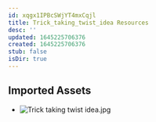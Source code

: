 ```yaml
---
id: xqgx1IPBcSWjYT4mxCqjl
title: Trick_taking_twist_idea Resources
desc: ''
updated: 1645225706376
created: 1645225706376
stub: false
isDir: true
---
```

## Imported Assets
- ![Trick taking twist idea.jpg](/assets/trick-taking-twist-idea.jpg)
